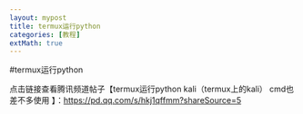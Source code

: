 ```yaml
---
layout: mypost
title: termux运行python
categories: [教程]
extMath: true
---
```


#termux运行python

点击链接查看腾讯频道帖子【termux运行python
kali（termux上的kali）
cmd也差不多使用
】：https://pd.qq.com/s/hkj1qffmm?shareSource=5